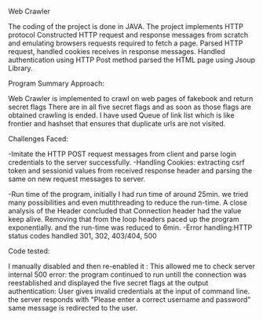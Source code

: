 Web Crawler

The coding of the project is done in JAVA.
The project implements HTTP protocol Constructed HTTP request and response messages from scratch and emulating browsers
requests required to fetch a page.
Parsed HTTP request, handled cookies receives in response messages.
Handled authentication using HTTP Post method parsed the HTML page using Jsoup Library.

Program Summary Approach:

Web Crawler is implemented to crawl on web pages of fakebook and return secret flags 
There are in all five secret flags and as soon as those flags are obtained crawling 
is ended. I have used Queue of link list which is like frontier and hashset that ensures that
duplicate urls are not visited.
 

Challenges Faced:

-Imitate the HTTP POST request messages from client and parse login credentials to the server successfully.
-Handling Cookies: extracting csrf token and sessionid values from received response header and parsing the same on new 
request messages to server.

-Run time of the program, initially I had run time of around 25min. we tried many possibilities and even
mutithreading to reduce the run-time. A close analysis of the Header concluded that Connection header had the value 
keep alive. Removing that from the loop headers paced up the program exponentially. and the run-time was reduced to 6min.
-Error handling:HTTP status codes handled 301, 302, 403/404, 500   


Code tested:

I manually disabled and then re-enabled it : This allowed me to check server internal 500 error: the program continued to 
run untill the connection was reestablished and displayed the five secret flags at the output authentication:
User gives invalid credentials at the input of command line. the server 
responds with "Please enter a correct username and password" same message is redirected to the user.
